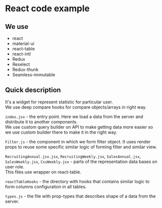 # React code example

## We use

- react
- material-ui
- react-table
- react-intl
- Redux
- Reselect
- Redux-thunk
- Seamless-immutable

## Quick description

It's a widget for represent statistic for particular user.   
We use deep compare hooks for compare objects/arrays in right way.

`index.jsx` - the entry point. Here we load a data from the server and distribute it to another components.  
We use custom query builder on API to make getting data more easier so we use custom builder there to make it in the right way.  

`Filter.js` - the component in which we form filter object. It uses render props to reuse some specific similar logic of forming filter and similar view.

`RecruitingAnnual.jsx.jsx`, `RecruitingWeekly.jsx`, `SalesAnnual.jsx`, `SalesWeekly.jsx`, `CssWeekly.jsx` - parts of the representation data bases on user role.  
This files use wrapper on react-table.  

`reactTableHooks` - the directory with hooks that contains similar logic to form columns configuration in all tables.  

`types.js` - the file with prop-types that describes shape of a data from the server.



